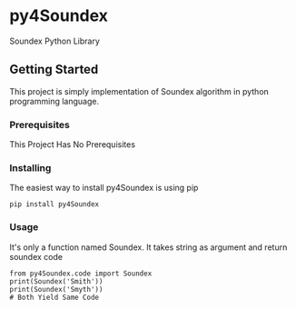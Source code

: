 # py4Soundex

Soundex Python Library

## Getting Started

This project is simply implementation of Soundex algorithm in python programming language.

### Prerequisites

This Project Has No Prerequisites


### Installing

The easiest way to install py4Soundex is using pip

```
pip install py4Soundex
```

### Usage
It's only a function named Soundex. It takes string as argument and return soundex code
```
from py4Soundex.code import Soundex
print(Soundex('Smith'))
print(Soundex('Smyth'))
# Both Yield Same Code
```
